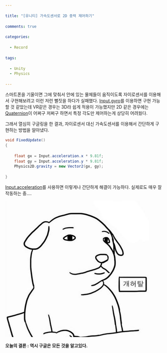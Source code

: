```yaml
---

title: "[유니티] 가속도센서로 2D 중력 제어하기"

comments: true

categories:

  - Record

tags:

  - Unity
  - Physics

---
```




스마트폰을 기울이면 그에 맞춰서 안에 있는 물체들이 움직이도록 자이로센서를 이용해서 구현해보려고 이런 저런 뻘짓을 하다가 실패했다. [Input.gyro](https://docs.unity3d.com/kr/current/ScriptReference/Input-gyro.html)를 이용하면 구현 가능할 것 같았는데 VR같은 경우는 3D라 쉽게 적용이 가능했지만 2D 같은 경우에는 [Quaternion](https://docs.unity3d.com/kr/current/ScriptReference/Quaternion.html)이 어쩌구 저쩌구 하면서 특정 각도만 제어하는게 상당히 어려웠다.


그래서 열심히 구글링을 한 결과, 자이로센서 대신 가속도센서를 이용해서 간단하게 구현하는 방법을 알아냈다.

```cs
void FixedUpdate()
{

	float gx = Input.acceleration.x * 9.81f;
	float gy = Input.acceleration.y * 9.81f;
	Physics2D.gravity = new Vector2(gx, gy);

}

```

[Input.acceleration](https://docs.unity3d.com/kr/530/ScriptReference/Input-acceleration.html)를 사용하면 이렇게나 간단하게 해결이 가능하다.
실제로도 매우 잘 작동하는 중....

![test](/assets/images/posts/bookmark/shit.jpg)

**오늘의 결론 : 역시 구글은 모든 것을 알고있다.**